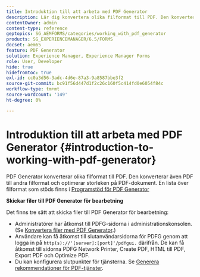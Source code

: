 ```yaml
---
title: Introduktion till att arbeta med PDF Generator
description: Lär dig konvertera olika filformat till PDF. Den konverterar även PDF till andra filformat och optimerar storleken på PDF-dokument.
contentOwner: admin
content-type: reference
geptopics: SG_AEMFORMS/categories/working_with_pdf_generator
products: SG_EXPERIENCEMANAGER/6.5/FORMS
docset: aem65
feature: PDF Generator
solution: Experience Manager, Experience Manager Forms
role: User, Developer
hide: true
hidefromtoc: true
exl-id: cc0a3d56-3adc-4d6e-87a3-9a8587bbe3f2
source-git-commit: bc91f56d447d1f2c26c160f5c414fd0e6054f84c
workflow-type: tm+mt
source-wordcount: '149'
ht-degree: 0%

---
```


# Introduktion till att arbeta med PDF Generator {#introduction-to-working-with-pdf-generator}

PDF Generator konverterar olika filformat till PDF. Den konverterar även PDF till andra filformat och optimerar storleken på PDF-dokument. En lista över filformat som stöds finns i [Programstöd för PDF Generator](/help/sites-deploying/technical-requirements.md)

**Skickar filer till PDF Generator för bearbetning**

Det finns tre sätt att skicka filer till PDF Generator för bearbetning:

* Administratörer har åtkomst till PDFG-sidorna i administrationskonsolen. (Se [Konvertera filer med PDF Generator](/help/forms/using/admin-help/converting-files-using-pdf-generator.md).)
* Användare kan få åtkomst till slutanvändarsidorna för PDFG genom att logga in på `http(s)://'[server]:[port]'/pdfgui.` därifrån. De kan få åtkomst till sidorna PDFG Network Printer, Create PDF, HTML till PDF, Export PDF och Optimize PDF.
* Du kan konfigurera slutpunkter för tjänsterna. Se <!--Fix broken link to Managing Endpoints --> [Generera rekommendationer för PDF-tjänster](configuring-watched-folder-endpoints.md#generate-pdf-service-recommendations).
